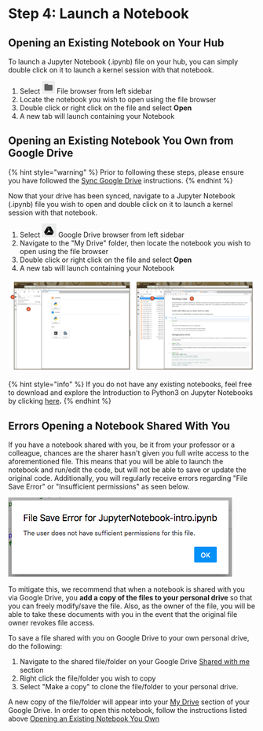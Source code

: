 # Step 4: Launch a Notebook

## Opening an Existing Notebook on Your Hub

To launch a Jupyter Notebook \(.ipynb\) file on your hub, you can simply double click on it to launch a kernel session with that notebook.

1. Select ![](../.gitbook/assets/screenshot-from-2018-09-19-09-14-01.png) File browser from left sidebar
2. Locate the notebook you wish to open using the file browser
3. Double click or right click on the file and select **Open**
4. A new tab will launch containing your Notebook

## Opening an Existing Notebook You Own from Google Drive

{% hint style="warning" %}
Prior to following these steps, please ensure you have followed the [Sync Google Drive](sign-in.md#how-to-enable-google-drive) instructions.
{% endhint %}

Now that your drive has been synced, navigate to a Jupyter Notebook \(.ipynb\) file you wish to open and double click on it to launch a kernel session with that notebook.

1. Select ![](../.gitbook/assets/image%20%287%29.png) Google Drive browser from left sidebar
2. Navigate to the "My Drive" folder, then locate the notebook you wish to open using the file browser
3. Double click or right click on the file and select **Open**
4. A new tab will launch containing your Notebook

![](../.gitbook/assets/screenshot-from-2018-09-18-14-29-32.png)

{% hint style="info" %}
If you do not have any existing notebooks, feel free to download and explore the Introduction to Python3 on Jupyter Notebooks by clicking [here](https://drive.google.com/drive/folders/15ztZjxdZ_eZC_RV5tEVmizNfNP8Km7oh)**.**
{% endhint %}

## Errors Opening a Notebook Shared With You

If you have a notebook shared with you, be it from your professor or a colleague, chances are the sharer hasn't given you full write access to the aforementioned file. This means that you will be able to launch the notebook and run/edit the code, but will not be able to save or update the original code. Additionally, you will regularly receive errors regarding "File Save Error" or "Insufficient permissions" as seen below.

![Error when using a notebook without write permissions.](../.gitbook/assets/screen-shot-2018-09-17-at-8.04.59-pm.png)

To mitigate this, we recommend that when a notebook is shared with you via Google Drive, you **add a copy of the files to your personal drive** so that you can freely modify/save the file. Also, as the owner of the file, you will be able to take these documents with you in the event that the original file owner revokes file access. 

To save a file shared with you on Google Drive to your own personal drive, do the following:

1. Navigate to the shared file/folder on your Google Drive [Shared with me](https://drive.google.com/drive/shared-with-me) section
2. Right click the file/folder you wish to copy
3. Select "Make a copy" to clone the file/folder to your personal drive.

A new copy of the file/folder will appear into your [My Drive](https://drive.google.com/drive/my-drive) section of your Google Drive. In order to open this notebook, follow the instructions listed above [Opening an Existing Notebook You Own](launch-an-existing-notebook.md#opening-an-existing-notebook-you-own-from-google-drive)

